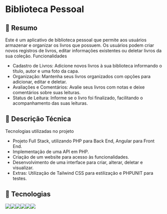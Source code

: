 # Biblioteca Pessoal

## 📖 Resumo

Este é um aplicativo de biblioteca pessoal que permite aos usuários armazenar e organizar os livros que possuem. Os usuários podem criar novos registros de livros, editar informações existentes ou deletar livros da sua coleção.
Funcionalidades

 - Cadastro de Livros: Adicione novos livros à sua biblioteca informando o título, autor e uma foto da capa.
 - Organização: Mantenha seus livros organizados com opções para adicionar, editar e deletar.
 - Avaliações e Comentários: Avalie seus livros com notas e deixe comentários sobre suas leituras.
 - Status de Leitura: Informe se o livro foi finalizado, facilitando o acompanhamento das suas leituras.



## 📖 Descrição Técnica

Tecnologias utilizadas no projeto

- Projeto Full Stack, utilizando PHP para Back End, Angular para Front End.
- Implementação de uma API em PHP.
- Criação de um website para acesso às funcionalidades.
- Desenvolvimento de uma interface para criar, alterar, deletar e visualizar.
- Extras: Utilização de Tailwind CSS para estilização e PHPUNIT para testes.



## 🤖 Tecnologias
<img src="https://img.shields.io/badge/Angular-DD0031?style=for-the-badge&logo=angular&logoColor=white"><img src="https://img.shields.io/badge/PHP-777BB4?style=for-the-badge&logo=php&logoColor=white"><img src="https://img.shields.io/badge/PostgreSQL-316192?style=for-the-badge&logo=postgresql&logoColor=white"><img src="https://img.shields.io/badge/TypeScript-007ACC?style=for-the-badge&logo=typescript&logoColor=white"><img src="https://img.shields.io/badge/Tailwind_CSS-38B2AC?style=for-the-badge&logo=tailwind-css&logoColor=white"><img src="https://img.shields.io/badge/Composer-885630?style=for-the-badge&logo=Composer&logoColor=white">
